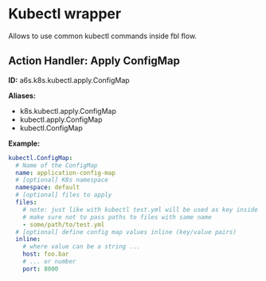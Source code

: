 # Kubectl wrapper

Allows to use common kubectl commands inside fbl flow.

## Action Handler: Apply ConfigMap

**ID:** a6s.k8s.kubectl.apply.ConfigMap

**Aliases:**
 - k8s.kubectl.apply.ConfigMap
 - kubectl.apply.ConfigMap
 - kubectl.ConfigMap
 
**Example:**

```yaml
kubectl.ConfigMap: 
  # Name of the ConfigMap
  name: application-config-map
  # [optional] K8s namespace
  namespace: default
  # [optional] files to apply
  files:
    # note: just like with kubectl test.yml will be used as key inside the ConfigMap
    # make sure not to pass paths to files with same name
    - some/path/to/test.yml
  # [optional] define config map values inline (key/value pairs)
  inline:    
    # where value can be a string ...
    host: foo.bar
    # ... or number
    port: 8000 
```